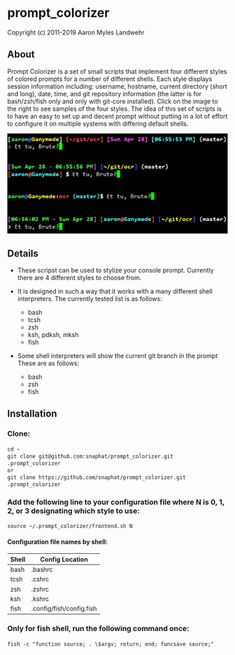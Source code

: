 # prompt_colorizer

Copyright (c) 2011-2019 Aaron Myles Landwehr

## About
Prompt Colorizer is a set of small scripts that implement four different styles of colored prompts for a number of different shells. Each style displays session information including: username, hostname, current directory (short and long), date, time, and git repository information (the latter is for bash/zsh/fish only and only with git-core installed). Click on the image to the right to see samples of the four styles. The idea of this set of scripts is to have an easy to set up and decent prompt without putting in a lot of effort to configure it on multiple systems with differing default shells.

![Prompt Colorizer Example Image](https://raw.githubusercontent.com/snaphat/prompt_colorizer/assets/prompt-colorizer-examples.png)

## Details
  * These scripst can be used to stylize your console prompt. Currently there
    are 4 different styles to choose from.

  * It is designed in such a way that it works with a many different shell
    interpreters. The currently tested list is as follows:
    * bash
    * tcsh
    * zsh
    * ksh, pdksh, mksh
    * fish

  * Some shell interpreters will show the current git branch in the prompt
    These are as follows:
    * bash
    * zsh
    * fish

## Installation

### Clone:
```
cd ~
git clone git@github.com:snaphat/prompt_colorizer.git .prompt_colorizer
or
git clone https://github.com/snaphat/prompt_colorizer.git .prompt_colorizer
```

### Add the following line to your configuration file where N is 0, 1, 2, or 3 designating which style to use:
```
source ~/.prompt_colorizer/frontend.sh N
```
#### Configuration file names by shell:

| Shell | Config Location          |
| ----- | ------------------------ |
| bash  | .bashrc                  |
| tcsh  | .cshrc                   |
| zsh   | .zshrc                   |
| ksh   | .kshrc                   |
| fish  | .config/fish/config.fish |


### Only for fish shell, run the following command once:
```
fish -c "function source; . \$argv; return; end; funcsave source;"
```
